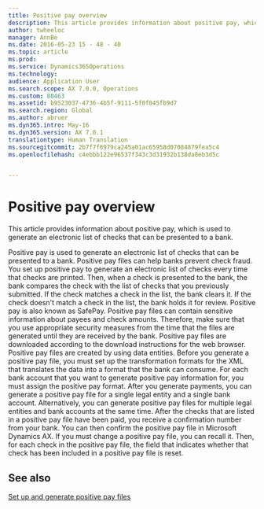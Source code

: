 ```yaml
---
title: Positive pay overview
description: This article provides information about positive pay, which is used to generate an electronic list of checks that can be presented to a bank.
author: twheeloc
manager: AnnBe
ms.date: 2016-05-23 15 - 48 - 40
ms.topic: article
ms.prod: 
ms.service: Dynamics365Operations
ms.technology: 
audience: Application User
ms.search.scope: AX 7.0.0, Operations
ms.custom: 88463
ms.assetid: b9523037-4736-4b5f-9111-5f0f045fb9d7
ms.search.region: Global
ms.author: abruer
ms.dyn365.intro: May-16
ms.dyn365.version: AX 7.0.1
translationtype: Human Translation
ms.sourcegitcommit: 2b7f7f6979ca245a01ac65958d07084879fea5c4
ms.openlocfilehash: c4ebbb122e96537f343c3d31932b138da8eb3d5c


---
```


# <a name="positive-pay-overview"></a>Positive pay overview

This article provides information about positive pay, which is used to generate an electronic list of checks that can be presented to a bank. 

Positive pay is used to generate an electronic list of checks that can be presented to a bank. Positive pay files can help banks prevent check fraud. You set up positive pay to generate an electronic list of checks every time that checks are printed. Then, when a check is presented to the bank, the bank compares the check with the list of checks that you previously submitted. If the check matches a check in the list, the bank clears it. If the check doesn't match a check in the list, the bank holds it for review. Positive pay is also known as SafePay. Positive pay files can contain sensitive information about payees and check amounts. Therefore, make sure that you use appropriate security measures from the time that the files are generated until they are received by the bank. Positive pay files are downloaded according to the download instructions for the web browser. Positive pay files are created by using data entities. Before you generate a positive pay file, you must set up the transformation formats for the XML that translates the data into a format that the bank can consume. For each bank account that you want to generate positive pay information for, you must assign the positive pay format. After you generate payments, you can generate a positive pay file for a single legal entity and a single bank account. Alternatively, you can generate positive pay files for multiple legal entities and bank accounts at the same time. After the checks that are listed in a positive pay file have been paid, you receive a confirmation number from your bank. You can then confirm the positive pay file in Microsoft Dynamics AX. If you must change a positive pay file, you can recall it. Then, for each check in the positive pay file, the field that indicates whether that check has been included in a positive pay file is reset.

<a name="see-also"></a>See also
--------

[Set up and generate positive pay files](set-up-generate-positive-pay-files.md)




<!--HONumber=Feb17_HO3-->


